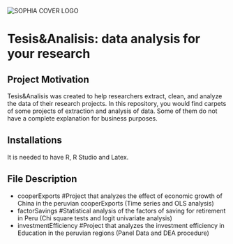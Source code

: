 ![SOPHIA COVER LOGO](https://user-images.githubusercontent.com/73708363/196550994-ad236eae-2c57-48b7-b535-c1b2dc05ac51.png)
											
# Tesis&Analisis: data analysis for your research

## Project Motivation

Tesis&Analisis was created to help researchers extract, clean, and analyze the data of their research projects. 
In this repository, you would find carpets of some projects of extraction and analysis of data. Some of them do not have a complete explanation for business purposes.

## Installations

It is needed to have R, R Studio and Latex. 

## File Description

* cooperExports #Project that analyzes the effect of economic growth of China in the peruvian cooperExports (Time series and OLS analysis)
* factorSavings #Statistical analysis of the factors of saving for retirement in Peru (Chi square tests and logit univariate analysis)
* investmentEfficiency #Project that analyzes the investment efficiency in Education in the peruvian regions (Panel Data and DEA procedure)
